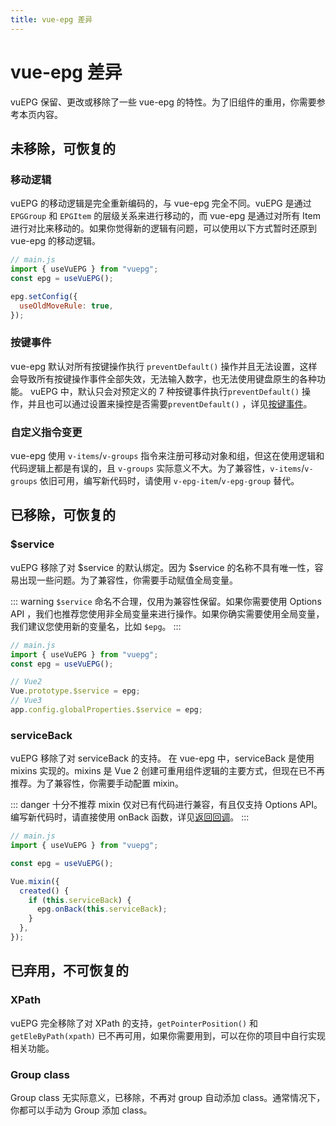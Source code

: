 ```yaml
---
title: vue-epg 差异
---
```


# vue-epg 差异

vuEPG 保留、更改或移除了一些 vue-epg 的特性。为了旧组件的重用，你需要参考本页内容。

## 未移除，可恢复的

### 移动逻辑

vuEPG 的移动逻辑是完全重新编码的，与 vue-epg 完全不同。vuEPG 是通过 `EPGGroup` 和 `EPGItem` 的层级关系来进行移动的，而 vue-epg 是通过对所有 Item 进行对比来移动的。如果你觉得新的逻辑有问题，可以使用以下方式暂时还原到 vue-epg 的移动逻辑。

```javascript
// main.js
import { useVuEPG } from "vuepg";
const epg = useVuEPG();

epg.setConfig({
  useOldMoveRule: true,
});
```

### 按键事件

vue-epg 默认对所有按键操作执行 `preventDefault()` 操作并且无法设置，这样会导致所有按键操作事件全部失效，无法输入数字，也无法使用键盘原生的各种功能。
vuEPG 中，默认只会对预定义的 7 种按键事件执行`preventDefault()` 操作，并且也可以通过设置来操控是否需要`preventDefault()` ，详见[按键事件](/guide/key-action.md)。

### 自定义指令变更

vue-epg 使用 `v-items`/`v-groups` 指令来注册可移动对象和组，但这在使用逻辑和代码逻辑上都是有误的，且 `v-groups` 实际意义不大。为了兼容性，`v-items`/`v-groups` 依旧可用，编写新代码时，请使用 `v-epg-item`/`v-epg-group` 替代。

## 已移除，可恢复的

### $service

vuEPG 移除了对 $service 的默认绑定。因为 $service 的名称不具有唯一性，容易出现一些问题。为了兼容性，你需要手动赋值全局变量。

::: warning
`$service` 命名不合理，仅用为兼容性保留。如果你需要使用 Options API ，我们也推荐您使用非全局变量来进行操作。如果你确实需要使用全局变量，我们建议您使用新的变量名，比如 `$epg`。
:::

```javascript
// main.js
import { useVuEPG } from "vuepg";
const epg = useVuEPG();

// Vue2
Vue.prototype.$service = epg;
// Vue3
app.config.globalProperties.$service = epg;
```

### serviceBack

vuEPG 移除了对 serviceBack 的支持。 在 vue-epg 中，serviceBack 是使用 mixins 实现的。mixins 是 Vue 2 创建可重用组件逻辑的主要方式，但现在已不再推荐。为了兼容性，你需要手动配置 mixin。

::: danger 十分不推荐
mixin 仅对已有代码进行兼容，有且仅支持 Options API。编写新代码时，请直接使用 onBack 函数，详见[返回回调](/guide/back-callback.md)。
:::

```javascript
// main.js
import { useVuEPG } from "vuepg";

const epg = useVuEPG();

Vue.mixin({
  created() {
    if (this.serviceBack) {
      epg.onBack(this.serviceBack);
    }
  },
});
```

## 已弃用，不可恢复的

### XPath

vuEPG 完全移除了对 XPath 的支持，`getPointerPosition()` 和 `getEleByPath(xpath)` 已不再可用，如果你需要用到，可以在你的项目中自行实现相关功能。

### Group class

Group class 无实际意义，已移除，不再对 group 自动添加 class。通常情况下，你都可以手动为 Group 添加 class。

